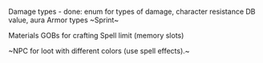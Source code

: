 Damage types - done: enum for types of damage, character resistance DB value, aura 
Armor types
~Sprint~

Materials
GOBs for crafting
Spell limit (memory slots)

~NPC for loot with different colors (use spell effects).~
